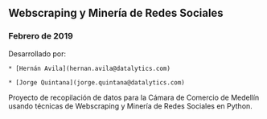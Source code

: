 ## Webscraping y Minería de Redes Sociales
### Febrero de 2019

Desarrollado por:

	* [Hernán Avila](hernan.avila@datalytics.com)

	* [Jorge Quintana](jorge.quintana@datalytics.com) 

Proyecto de recopilación de datos para la Cámara de Comercio de Medellín usando técnicas de Webscraping y Minería de Redes Sociales en Python. 
